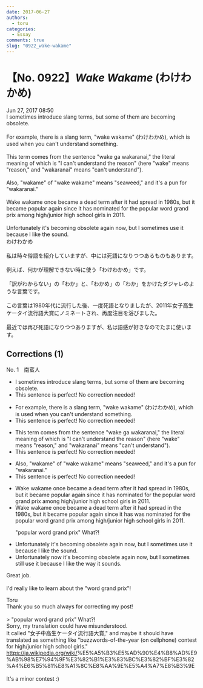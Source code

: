 ```yaml
---
date: 2017-06-27
authors:
  - toru
categories:
  - Essay
comments: true
slug: "0922_wake-wakame"
---
```


# 【No. 0922】<strong><em>Wake Wakame</em></strong> (わけわかめ)
<div class="date">Jun 27, 2017 08:50</div>
<div id="post"><div id="body_show_ori">
I sometimes introduce slang terms, but some of them are becoming obsolete.<br/><br/>For example, there is a slang term, "wake wakame" (わけわかめ), which is used when you can't understand something.<br/><br/>This term comes from the sentence "wake ga wakaranai," the literal meaning of which is "I can't understand the reason" (here "wake" means "reason," and "wakaranai" means "can't understand").<br/><br/>Also, "wakame" of "wake wakame" means "seaweed," and it's a pun for "wakaranai."<br/><br/>Wake wakame once became a dead term after it had spread in 1980s, but it became popular again since it has nominated for the popular word grand prix among high/junior high school girls in 2011.<br/><br/>Unfortunately it's becoming obsolete again now, but I sometimes use it because I like the sound.
</div></div>

<!-- more -->

<div id="post_ja"><div id="body_show_mo">
わけわかめ<br/><br/>私は時々俗語を紹介していますが、中には死語になりつつあるものもあります。<br/><br/>例えば、何かが理解できない時に使う「わけわかめ」です。<br/><br/>「訳がわからない」の「わか」と、「わかめ」の「わか」をかけたダジャレのような言葉です。<br/><br/>この言葉は1980年代に流行した後、一度死語となりましたが、2011年女子高生ケータイ流行語大賞にノミネートされ、再度注目を浴びました。<br/><br/>最近では再び死語になりつつありますが、私は語感が好きなのでたまに使います。
</div></div>

## Corrections (1)
<div id="block"><div class="first_name"> No. 1　<span class="just_name">南蛮人</span></div><div id="block2">
<ul class="correction_field">
<li class="incorrect">I sometimes introduce slang terms, but some of them are becoming obsolete.</li>
<li class="corrected perfect">This sentence is perfect! No correction needed!</li>
</ul>
<ul class="correction_field">
<li class="incorrect">For example, there is a slang term, "wake wakame" (わけわかめ), which is used when you can't understand something.</li>
<li class="corrected perfect">This sentence is perfect! No correction needed!</li>
</ul>
<ul class="correction_field">
<li class="incorrect">This term comes from the sentence "wake ga wakaranai," the literal meaning of which is "I can't understand the reason" (here "wake" means "reason," and "wakaranai" means "can't understand").</li>
<li class="corrected perfect">This sentence is perfect! No correction needed!</li>
</ul>
<ul class="correction_field">
<li class="incorrect">Also, "wakame" of "wake wakame" means "seaweed," and it's a pun for "wakaranai."</li>
<li class="corrected perfect">This sentence is perfect! No correction needed!</li>
</ul>
<ul class="correction_field">
<li class="incorrect">Wake wakame once became a dead term after it had spread in 1980s, but it became popular again since it has nominated for the popular word grand prix among high/junior high school girls in 2011.</li>
<li class="corrected correct">
Wake wakame once became a dead term after it had spread in <span class="f_blue">the</span> 1980s, but it became popular again since it <span class="sline"><span class="f_red">has</span></span> <span class="f_blue">was</span> nominated for the popular word grand prix among high/junior high school girls in 2011.
<p class="correction_comment">"popular word grand prix" What?!</p>
</li>
</ul>
<ul class="correction_field">
<li class="incorrect">Unfortunately it's becoming obsolete again now, but I sometimes use it because I like the sound.</li>
<li class="corrected correct">
Unfortunately <span class="f_gray">now</span> it's becoming obsolete again <span class="sline"><span class="f_red">now</span></span>, but I sometimes still use it because I like the <span class="f_gray">way it</span> sound<span class="f_gray">s</span>.
</li>
</ul>
<p class="comment_small">
 Great job.
 <br/>
 <br/>
 I'd really like to learn about the "word grand prix"!
</p>

</div><div class="name"><span class="just_name">Toru</span><br>
Thank you so much always for correcting my post!<br/><br/>&gt; "popular word grand prix" What?!<br/>Sorry, my translation could have misunderstood.<br/>It called "女子中高生ケータイ流行語大賞," and maybe it should have translated as something like "buzzwords-of-the-year (on cellphone) contest for high/junior high school girls."<br/><a href="https://ja.wikipedia.org/wiki/" target="_blank">https://ja.wikipedia.org/wiki/</a>%E5%A5%B3%E5%AD%90%E4%B8%AD%E9%AB%98%E7%94%9F%E3%82%B1%E3%83%BC%E3%82%BF%E3%82%A4%E6%B5%81%E8%A1%8C%E8%AA%9E%E5%A4%A7%E8%B3%9E<br/><br/>It's a minor contest :)
</div>
</div>
